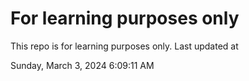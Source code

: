 # For learning purposes only
This repo is for learning purposes only.
Last updated at

Sunday, March 3, 2024 6:09:11 AM


